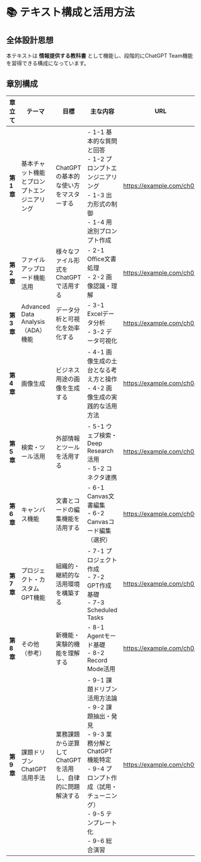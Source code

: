 # 📚 テキスト構成と活用方法

## 全体設計思想
本テキストは **情報提供する教科書** として機能し、段階的にChatGPT Team機能を習得できる構成になっています。

## 章別構成

| 章立て | テーマ | 目標 | 主な内容 | URL |
|---|---|---|---|---|
| **第1章** | 基本チャット機能とプロンプトエンジニアリング | ChatGPTの基本的な使い方をマスターする | - 1-1 基本的な質問と回答<br>- 1-2 プロンプトエンジニアリング<br>- 1-3 出力形式の制御<br>- 1-4 用途別プロンプト作成 | https://example.com/ch01 |
| **第2章** | ファイルアップロード機能活用 | 様々なファイル形式をChatGPTで活用する | - 2-1 Office文書処理<br>- 2-2 画像認識・理解 | https://example.com/ch02 |
| **第3章** | Advanced Data Analysis（ADA）機能 | データ分析と可視化を効率化する | - 3-1 Excelデータ分析<br>- 3-2 データ可視化 | https://example.com/ch03 |
| **第4章** | 画像生成 | ビジネス用途の画像を生成する | - 4-1 画像生成の土台となる考え方と操作<br>- 4-2 画像生成の実践的な活用方法 | https://example.com/ch04 |
| **第5章** | 検索・ツール活用 | 外部情報とツールを活用する | - 5-1 ウェブ検索・Deep Research活用<br>- 5-2 コネクタ連携 | https://example.com/ch05 |
| **第6章** | キャンバス機能 | 文書とコードの編集機能を活用する | - 6-1 Canvas文書編集<br>- 6-2 Canvasコード編集（選択） | https://example.com/ch06 |
| **第7章** | プロジェクト・カスタムGPT機能 | 組織的・継続的な活用環境を構築する | - 7-1 プロジェクト作成<br>- 7-2 GPT作成基礎<br>- 7-3 Scheduled Tasks | https://example.com/ch07 |
| **第8章** | その他（参考） | 新機能・実験的機能を理解する | - 8-1 Agentモード基礎<br>- 8-2 Record Mode活用 | https://example.com/ch08 |
| **第9章** | 課題ドリブンChatGPT活用手法 | 業務課題から逆算してChatGPTを活用し、自律的に問題解決する | - 9-1 課題ドリブン活用方法論<br>- 9-2 課題抽出・発見<br>- 9-3 業務分解とChatGPT機能特定<br>- 9-4 プロンプト作成（試用・チューニング）<br>- 9-5 テンプレート化<br>- 9-6 総合演習 | https://example.com/ch09 |

